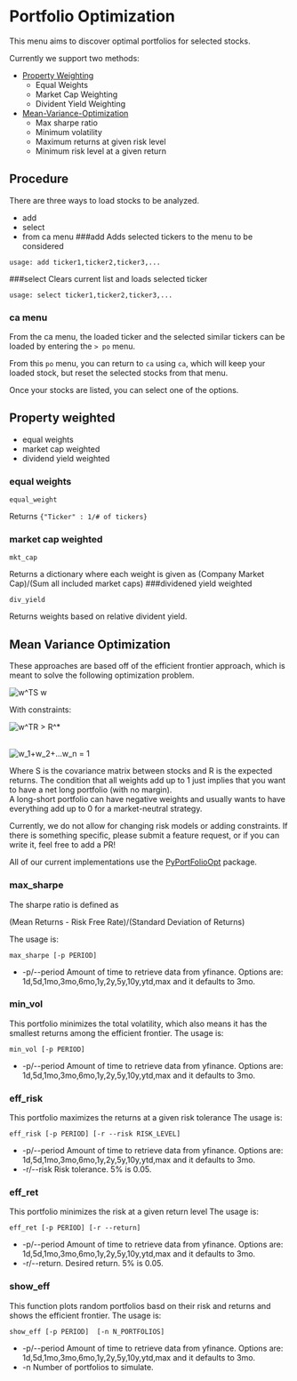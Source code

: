 # Portfolio Optimization

This menu aims to discover optimal portfolios for selected stocks.

Currently we support two methods:

* [Property Weighting](#weighting)
    * Equal Weights
    * Market Cap Weighting
    * Divident Yield Weighting
* [Mean-Variance-Optimization](#eff_front)
    * Max sharpe ratio
    * Minimum volatility
    * Maximum returns at given risk level
    * Minimum risk level at a given return 

## Procedure
There are three ways to load stocks to be analyzed. 
* add
* select
* from ca menu
###add
Adds selected tickers to the menu to be considered

````
usage: add ticker1,ticker2,ticker3,...
````
###select
Clears current list and loads selected ticker
````
usage: select ticker1,ticker2,ticker3,...
````

### ca menu
From the ca menu, the loaded ticker and the selected similar tickers can be loaded by entering the `> po` menu.

From this `po` menu, you can return to `ca` using `ca`, which will keep your loaded stock, but reset the selected stocks from that menu.

Once your stocks are listed, you can select one of the options.
## Property weighted <a name="weighting"></a>
* equal weights
* market cap weighted
* dividend yield weighted
### equal weights
````
equal_weight
````
Returns `{"Ticker" : 1/# of tickers}`
### market cap weighted
````
mkt_cap
````
Returns a dictionary where each weight is given as (Company Market Cap)/(Sum all included market caps)
###dividened yield weighted
````
div_yield
````
Returns weights based on relative divident yield.

## Mean Variance Optimization<a name="eff_front"></a>

These approaches are based off of the efficient frontier approach, which is meant to solve the following optimization problem.

<img src="https://latex.codecogs.com/svg.image?w^TS&space;w" title="w^TS w" />

With constraints:

<img src="https://latex.codecogs.com/svg.image?w^TR&space;>&space;R^*" title="w^TR > R^*" />

\
<img src="https://latex.codecogs.com/svg.image?w_1&plus;w_2&plus;...w_n&space;=&space;1" title="w_1+w_2+...w_n = 1" />

Where S is the covariance matrix between stocks and R is the expected returns.  The condition that all weights add up to 1
just implies that you want to have a net long portfolio (with no margin).  
A long-short portfolio can have negative weights and usually wants to have everything add up to 0 for a market-neutral strategy.

Currently, we do not allow for changing risk models or adding constraints.  If there is something specific, please submit a feature request, or if you can
write it, feel free to add a PR!

All of our current implementations use the [PyPortFolioOpt](#https://pyportfolioopt.readthedocs.io/en/latest/index.html) package.

### max_sharpe
The sharpe ratio is defined as 

(Mean Returns - Risk Free Rate)/(Standard Deviation of Returns)

The usage is:
````
max_sharpe [-p PERIOD] 
````
* -p/--period Amount of time to retrieve data from yfinance. Options are: 1d,5d,1mo,3mo,6mo,1y,2y,5y,10y,ytd,max and it defaults to 3mo.

### min_vol
This portfolio minimizes the total volatility, which also means it has the smallest returns among the efficient frontier.
The usage is:
````
min_vol [-p PERIOD] 
````
* -p/--period Amount of time to retrieve data from yfinance. Options are: 1d,5d,1mo,3mo,6mo,1y,2y,5y,10y,ytd,max and it defaults to 3mo.

### eff_risk
This portfolio maximizes the returns at a given risk tolerance
The usage is:
````
eff_risk [-p PERIOD] [-r --risk RISK_LEVEL]
````
* -p/--period Amount of time to retrieve data from yfinance. Options are: 1d,5d,1mo,3mo,6mo,1y,2y,5y,10y,ytd,max and it defaults to 3mo.
* -r/--risk Risk tolerance.  5% is 0.05.

### eff_ret
This portfolio minimizes the risk at a given return level
The usage is:
````
eff_ret [-p PERIOD] [-r --return]
````
* -p/--period Amount of time to retrieve data from yfinance. Options are: 1d,5d,1mo,3mo,6mo,1y,2y,5y,10y,ytd,max and it defaults to 3mo.
* -r/--return.  Desired return.  5% is 0.05.

### show_eff
This function plots random portfolios basd on their risk and returns and shows the efficient frontier.
The usage is:
````
show_eff [-p PERIOD]  [-n N_PORTFOLIOS]
````
* -p/--period Amount of time to retrieve data from yfinance. Options are: 1d,5d,1mo,3mo,6mo,1y,2y,5y,10y,ytd,max and it defaults to 3mo.
* -n Number of portfolios to simulate.